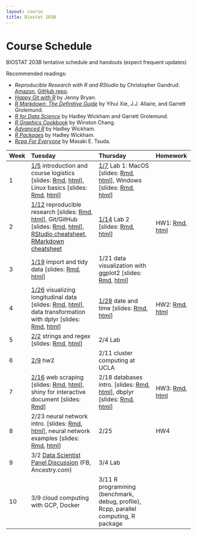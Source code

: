 ```yaml
---
layout: course
title: Biostat 203B
---
```


# Course Schedule

BIOSTAT 203B tentative schedule and handouts (expect frequent updates)

Recommended readings:  
* _Reproducible Research with R and RStudio_ by Christopher Gandrud: [Amazon](https://www.amazon.com/Reproducible-Research-Studio-Second-Chapman/dp/1498715370/ref=dp_ob_title_bk), [GitHub repo](https://github.com/christophergandrud/Rep-Res-Book).  
* [_Happy Git with R_](http://happygitwithr.com) by Jenny Bryan.  
* [_R Markdown: The Definitive Guide_](https://bookdown.org/yihui/rmarkdown/) by Yihui Xie, J.J. Allaire, and Garrett Grolemund.  
* [_R for Data Science_](http://r4ds.had.co.nz) by Hadley Wickham and Garrett Grolemund.  
* [_R Graphics Cookbook_](https://r-graphics.org) by Winston Chang.   
* [_Advanced R_](http://adv-r.had.co.nz) by Hadley Wickham.  
* [_R Packages_](http://r-pkgs.had.co.nz) by Hadley Wickham.  
* [_Rcpp For Everyone_](https://teuder.github.io/rcpp4everyone_en/) by Masaki E. Tsuda.  

| Week | Tuesday | Thursday | Homework |
|:-----------|:------------|:------------|:------------|
| 1 | [1/5](http://ucla-biostat203b-2021winter.github.io/biostat203bwinter2021/2021/01/05/week1-day1.html) introduction and course logistics \[slides: [Rmd](https://raw.githubusercontent.com/ucla-biostat203b-2021winter/ucla-biostat203b-2021winter.github.io/master/slides/01-intro/intro.Rmd), [html](../slides/01-intro/intro.html)\], Linux basics \[slides: [Rmd](https://raw.githubusercontent.com/ucla-biostat203b-2021winter/ucla-biostat203b-2021winter.github.io/master/slides/02-linux/linux.Rmd), [html](../slides/02-linux/linux.html)\] | [1/7](http://ucla-biostat203b-2021winter.github.io/biostat203bwinter2021/2021/01/07/week1-day2.html) Lab 1: MacOS \[slides: [Rmd](https://raw.githubusercontent.com/ucla-biostat203b-2021winter/ucla-biostat203b-2021winter.github.io/master/labs/lab01/lab01_macos.Rmd), [html](../labs/lab01/lab01_macos.html)\], Windows \[slides: [Rmd](https://raw.githubusercontent.com/ucla-biostat203b-2021winter/ucla-biostat203b-2021winter.github.io/master/labs/lab01/lab01_windows.Rmd), [html](../labs/lab01/lab01_windows.html)\] |  
| 2 | [1/12](http://ucla-biostat203b-2021winter.github.io/biostat203bwinter2021/2021/01/12/week2-day1.html) reproducible research \[slides: [Rmd](https://raw.githubusercontent.com/ucla-biostat203b-2021winter/ucla-biostat203b-2021winter.github.io/master/slides/03-repres/repres.Rmd), [html](../slides/03-repres/repres.html)\], Git/GitHub \[slides: [Rmd](https://raw.githubusercontent.com/ucla-biostat203b-2021winter/ucla-biostat203b-2021winter.github.io/master/slides/04-git/git.Rmd), [html](../slides/04-git/git.html)\], [RStudio cheatsheet](https://github.com/rstudio/cheatsheets/raw/master/rstudio-ide.pdf), [RMarkdown cheatsheet](https://github.com/rstudio/cheatsheets/raw/master/rmarkdown-2.0.pdf) | [1/14](http://ucla-biostat203b-2021winter.github.io/biostat203bwinter2021/2021/01/14/week2-day2.html) Lab 2 \[slides: [Rmd](https://raw.githubusercontent.com/ucla-biostat203b-2021winter/ucla-biostat203b-2021winter.github.io/master/labs/lab02/lab02.Rmd), [html](../labs/lab02/lab02.html)\] | HW1: [Rmd](https://raw.githubusercontent.com/ucla-biostat203b-2021winter/ucla-biostat203b-2021winter.github.io/master/hw/hw1/hw1.Rmd), [html](../hw/hw1/hw1.html)  |    
| 3 | [1/19](http://ucla-biostat203b-2021winter.github.io/biostat203bwinter2021/2021/01/19/week3-day1.html) import and tidy data \[slides: [Rmd](https://raw.githubusercontent.com/ucla-biostat203b-2021winter/ucla-biostat203b-2021winter.github.io/master/slides/05-tidy/tidy.Rmd), [html](../slides/05-tidy/tidy.html)\] | 1/21 data visualization with ggplot2 \[slides: [Rmd](https://raw.githubusercontent.com/ucla-biostat203b-2021winter/ucla-biostat203b-2021winter.github.io/master/slides/06-vis/ggplot2.Rmd), [html](../slides/06-vis/ggplot2.html)\] |  
| 4 | [1/26](http://ucla-biostat203b-2021winter.github.io/biostat203bwinter2021/2021/01/26/week4-day1.html) visualizing longitudinal data \[slides: [Rmd](https://raw.githubusercontent.com/ucla-biostat203b-2021winter/ucla-biostat203b-2021winter.github.io/master/slides/06-vis/brolgar.Rmd), [html](../slides/06-vis/brolgar.html)\], data transformation with dplyr  \[slides: [Rmd](https://raw.githubusercontent.com/ucla-biostat203b-2021winter/ucla-biostat203b-2021winter.github.io/master/slides/07-dplyr/dplyr.Rmd), [html](../slides/07-dplyr/dplyr.html)\] | [1/28](http://ucla-biostat203b-2021winter.github.io/biostat203bwinter2021/2021/01/28/week4-day2.html) date and time \[slides: [Rmd](https://raw.githubusercontent.com/ucla-biostat203b-2021winter/ucla-biostat203b-2021winter.github.io/master/slides/08-datetime/datetime.Rmd), [html](../slides/08-datetime/datetime.html)\] | HW2: [Rmd](https://raw.githubusercontent.com/ucla-biostat203b-2021winter/ucla-biostat203b-2021winter.github.io/master/hw/hw2/hw2.Rmd), [html](../hw/hw2/hw2.html) |     
| 5 | [2/2](http://ucla-biostat203b-2021winter.github.io/biostat203bwinter2021/2021/02/02/week5-day1.html) strings and regex \[slides: [Rmd](https://raw.githubusercontent.com/ucla-biostat203b-2021winter/ucla-biostat203b-2021winter.github.io/master/slides/09-strings/stringr.Rmd), [html](../slides/09-strings/stringr.html)\] | 2/4 Lab | |  
| 6 | [2/9](http://ucla-biostat203b-2021winter.github.io/biostat203bwinter2021/2021/02/09/week6-day1.html) hw2 | 2/11  cluster computing at UCLA |  |    
| 7 | [2/16](http://ucla-biostat203b-2021winter.github.io/biostat203bwinter2021/2021/02/16/week7-day1.html) web scraping \[slides: [Rmd](https://raw.githubusercontent.com/ucla-biostat203b-2021winter/ucla-biostat203b-2021winter.github.io/master/slides/10-scraping/scraping.Rmd), [html](../slides/10-scraping/scraping.html)\], shiny for interactive document \[slides: [Rmd](https://raw.githubusercontent.com/ucla-biostat203b-2021winter/ucla-biostat203b-2021winter.github.io/master/slides/11-shiny/shiny.Rmd)\] | 2/18 databases intro. \[slides: [Rmd](https://raw.githubusercontent.com/ucla-biostat203b-2021winter/ucla-biostat203b-2021winter.github.io/master/slides/12-dbplyr/dbintro.Rmd), [html](../slides/12-dbplyr/dbintro.html)\], dbplyr \[slides: [Rmd](https://raw.githubusercontent.com/ucla-biostat203b-2021winter/ucla-biostat203b-2021winter.github.io/master/slides/12-dbplyr/dbplyr.Rmd), [html](../slides/12-dbplyr/dbplyr.html)\] | HW3: [Rmd](https://raw.githubusercontent.com/ucla-biostat203b-2021winter/ucla-biostat203b-2021winter.github.io/master/hw/hw3/hw3.Rmd), [html](../hw/hw3/hw3.html) |    
| 8 | 2/23 neural network intro. \[slides: [Rmd](https://raw.githubusercontent.com/ucla-biostat203b-2021winter/ucla-biostat203b-2021winter.github.io/master/slides/15-nn/nn1.Rmd), [html](../slides/15-nn/nn1.html)\], neural network examples \[slides: [Rmd](https://raw.githubusercontent.com/ucla-biostat203b-2021winter/ucla-biostat203b-2021winter.github.io/master/slides/15-nn/nn2.Rmd), [html](../slides/15-nn/nn2.html)\] | 2/25  | HW4 |    
| 9 | 3/2 [Data Scientist Panel Discussion](https://raw.githubusercontent.com/ucla-biostat203b-2021winter/ucla-biostat203b-2021winter.github.io/master/slides/ds_panel_20210302.pdf) (FB, Ancestry.com) | 3/4 Lab | |   
| 10 | 3/9 cloud computing with GCP, Docker | 3/11 R programming (benchmark, debug, profile), Rcpp, parallel computing, R package | | 
